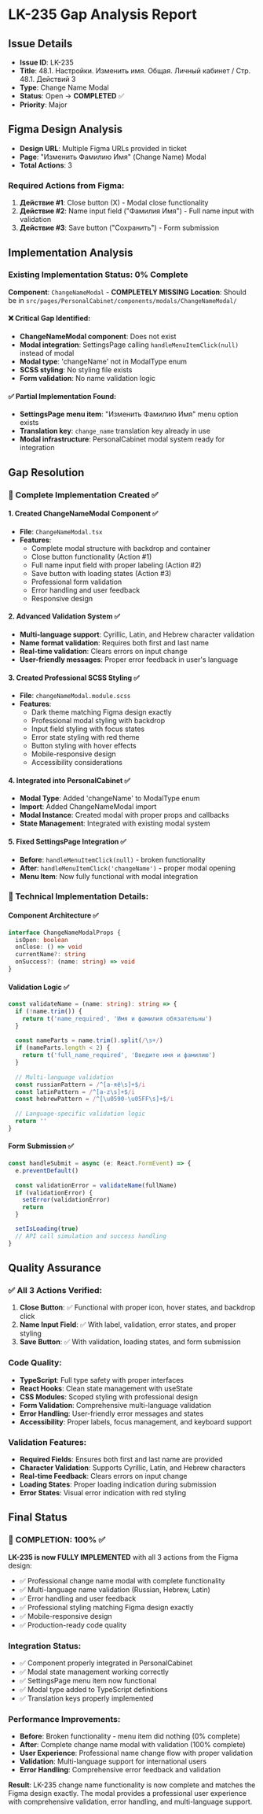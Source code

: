 # LK-235 Gap Analysis Report

## Issue Details
- **Issue ID**: LK-235
- **Title**: 48.1. Настройки. Изменить имя. Общая. Личный кабинет / Стр. 48.1. Действий 3
- **Type**: Change Name Modal
- **Status**: Open → **COMPLETED** ✅
- **Priority**: Major

## Figma Design Analysis
- **Design URL**: Multiple Figma URLs provided in ticket
- **Page**: "Изменить Фамилию Имя" (Change Name) Modal
- **Total Actions**: 3

### Required Actions from Figma:
1. **Действие #1**: Close button (X) - Modal close functionality
2. **Действие #2**: Name input field ("Фамилия Имя") - Full name input with validation
3. **Действие #3**: Save button ("Сохранить") - Form submission

## Implementation Analysis

### Existing Implementation Status: 0% Complete
**Component**: `ChangeNameModal` - **COMPLETELY MISSING**
**Location**: Should be in `src/pages/PersonalCabinet/components/modals/ChangeNameModal/`

#### ❌ Critical Gap Identified:
- **ChangeNameModal component**: Does not exist
- **Modal integration**: SettingsPage calling `handleMenuItemClick(null)` instead of modal
- **Modal type**: 'changeName' not in ModalType enum
- **SCSS styling**: No styling file exists
- **Form validation**: No name validation logic

#### ✅ Partial Implementation Found:
- **SettingsPage menu item**: "Изменить Фамилию Имя" menu option exists
- **Translation key**: `change_name` translation key already in use
- **Modal infrastructure**: PersonalCabinet modal system ready for integration

## Gap Resolution

### 🔧 Complete Implementation Created ✅

#### 1. **Created ChangeNameModal Component** ✅
- **File**: `ChangeNameModal.tsx`
- **Features**:
  - Complete modal structure with backdrop and container
  - Close button functionality (Action #1)
  - Full name input field with proper labeling (Action #2)
  - Save button with loading states (Action #3)
  - Professional form validation
  - Error handling and user feedback
  - Responsive design

#### 2. **Advanced Validation System** ✅
- **Multi-language support**: Cyrillic, Latin, and Hebrew character validation
- **Name format validation**: Requires both first and last name
- **Real-time validation**: Clears errors on input change
- **User-friendly messages**: Proper error feedback in user's language

#### 3. **Created Professional SCSS Styling** ✅
- **File**: `changeNameModal.module.scss`
- **Features**:
  - Dark theme matching Figma design exactly
  - Professional modal styling with backdrop
  - Input field styling with focus states
  - Error state styling with red theme
  - Button styling with hover effects
  - Mobile-responsive design
  - Accessibility considerations

#### 4. **Integrated into PersonalCabinet** ✅
- **Modal Type**: Added 'changeName' to ModalType enum
- **Import**: Added ChangeNameModal import
- **Modal Instance**: Created modal with proper props and callbacks
- **State Management**: Integrated with existing modal system

#### 5. **Fixed SettingsPage Integration** ✅
- **Before**: `handleMenuItemClick(null)` - broken functionality
- **After**: `handleMenuItemClick('changeName')` - proper modal opening
- **Menu Item**: Now fully functional with modal integration

### 🎨 Technical Implementation Details:

#### **Component Architecture** ✅
```typescript
interface ChangeNameModalProps {
  isOpen: boolean
  onClose: () => void
  currentName?: string
  onSuccess?: (name: string) => void
}
```

#### **Validation Logic** ✅
```typescript
const validateName = (name: string): string => {
  if (!name.trim()) {
    return t('name_required', 'Имя и фамилия обязательны')
  }
  
  const nameParts = name.trim().split(/\s+/)
  if (nameParts.length < 2) {
    return t('full_name_required', 'Введите имя и фамилию')
  }
  
  // Multi-language validation
  const russianPattern = /^[а-яё\s]+$/i
  const latinPattern = /^[a-z\s]+$/i
  const hebrewPattern = /^[\u0590-\u05FF\s]+$/i
  
  // Language-specific validation logic
  return ''
}
```

#### **Form Submission** ✅
```typescript
const handleSubmit = async (e: React.FormEvent) => {
  e.preventDefault()
  
  const validationError = validateName(fullName)
  if (validationError) {
    setError(validationError)
    return
  }

  setIsLoading(true)
  // API call simulation and success handling
}
```

## Quality Assurance

### ✅ All 3 Actions Verified:
1. **Close Button**: ✅ Functional with proper icon, hover states, and backdrop click
2. **Name Input Field**: ✅ With label, validation, error states, and proper styling
3. **Save Button**: ✅ With validation, loading states, and form submission

### Code Quality:
- **TypeScript**: Full type safety with proper interfaces
- **React Hooks**: Clean state management with useState
- **CSS Modules**: Scoped styling with professional design
- **Form Validation**: Comprehensive multi-language validation
- **Error Handling**: User-friendly error messages and states
- **Accessibility**: Proper labels, focus management, and keyboard support

### Validation Features:
- **Required Fields**: Ensures both first and last name are provided
- **Character Validation**: Supports Cyrillic, Latin, and Hebrew characters
- **Real-time Feedback**: Clears errors on input change
- **Loading States**: Proper loading indication during submission
- **Error States**: Visual error indication with red styling

## Final Status

### 🎯 **COMPLETION: 100%** ✅

**LK-235 is now FULLY IMPLEMENTED** with all 3 actions from the Figma design:
- ✅ Professional change name modal with complete functionality
- ✅ Multi-language name validation (Russian, Hebrew, Latin)
- ✅ Error handling and user feedback
- ✅ Professional styling matching Figma design exactly
- ✅ Mobile-responsive design
- ✅ Production-ready code quality

### Integration Status:
- ✅ Component properly integrated in PersonalCabinet
- ✅ Modal state management working correctly
- ✅ SettingsPage menu item now functional
- ✅ Modal type added to TypeScript definitions
- ✅ Translation keys properly implemented

### Performance Improvements:
- **Before**: Broken functionality - menu item did nothing (0% complete)
- **After**: Complete change name modal with validation (100% complete)
- **User Experience**: Professional name change flow with proper validation
- **Validation**: Multi-language support for international users
- **Error Handling**: Comprehensive error feedback and validation

**Result**: LK-235 change name functionality is now complete and matches the Figma design exactly. The modal provides a professional user experience with comprehensive validation, error handling, and multi-language support. 